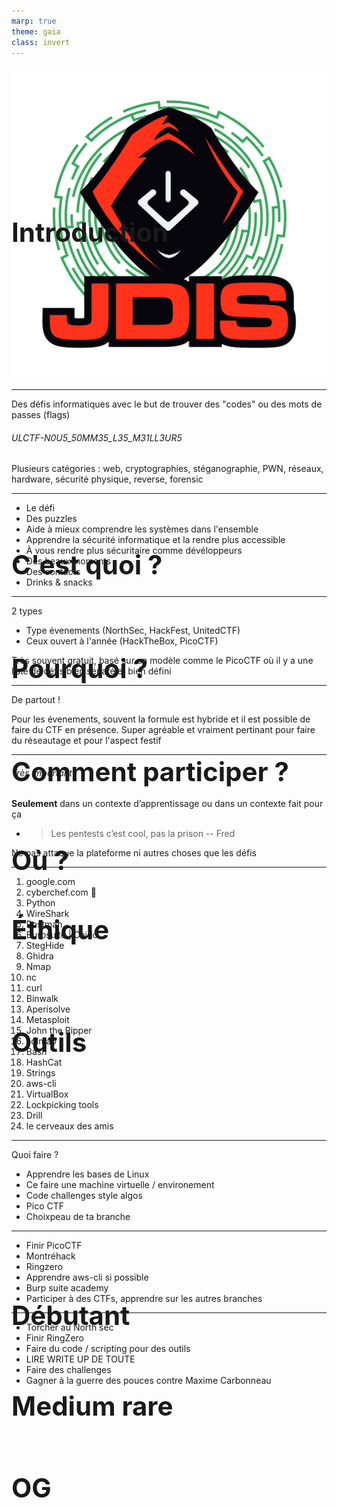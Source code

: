 ```yaml
---
marp: true
theme: gaia
class: invert
---
```

# Introduction
<!-- footer: Frédéric Bilodeau -->
<!-- ![bg left contain](../Images/hack1.jpeg)
![bg contain](../Images/hack2.jpeg) -->

![bg right:25% 100%](../Images/logo_jdis.png)
<style scoped>h1 {font-size: 300%;position:absolute; margin:25% 0;}</style>

---
# C'est quoi ?

Des défis informatiques avec le but de trouver des "codes" ou des mots de passes (flags)

###### ULCTF-N0U5_50MM35_L35_M31LL3UR5

Plusieurs catégories :
web, cryptographies, stéganographie, PWN, réseaux, hardware, sécurité physique, reverse, forensic  

---
# Pourquoi ?

- Le défi
- Des puzzles
- Aide à mieux comprendre les systèmes dans l'ensemble
- Apprendre la sécurité informatique et la rendre plus accessible
- À vous rendre plus sécuritaire comme dévéloppeurs
- Des beaux moments
- Des contacts
- Drinks & snacks

---
# Comment participer ? 

2 types
- Type évenements (NorthSec, HackFest, UnitedCTF)
- Ceux ouvert à l'année (HackTheBox, PicoCTF)

Très souvent gratuit, basé sur un modèle comme le PicoCTF où il y a une liste de défis bien séparé et bien défini

---
<!-- paginate: true -->
<!-- header: Introduction -->
<!-- footer: "" -->

# Où ?

De partout !

Pour les évenements, souvent la formule est hybride et il est possible de faire du CTF en présence. Super agréable et vraiment pertinant pour faire du réseautage et pour l'aspect festif

---
# Éthique
###### Très important !

__Seulement__ dans un contexte d’apprentissage ou dans un contexte fait pour ça 

- > Les pentests c’est cool, pas la prison -- Fred

Ne pas attaque la plateforme ni autres choses que les défis

---
<style scoped>
{ columns: 3}
</style>
# Outils

1) google.com
2) cyberchef.com :watermelon:
3) Python
4) WireShark
5) Postman
6) Burpsuite | Caido
7) StegHide
8) Ghidra
9) Nmap
10) nc
11) curl
12) Binwalk
13) Aperisolve
14) Metasploit
15) John the Ripper
16) sqlmap
17) Bash
18) HashCat
19) Strings
20) aws-cli
21) VirtualBox
22) Lockpicking tools
23) Drill
24) le cerveaux des amis

---
# Débutant 

Quoi faire ?
- Apprendre les bases de Linux
- Ce faire une machine virtuelle / environement  
- Code challenges style algos
- Pico CTF
- Choixpeau de ta branche

---
# Medium rare

- Finir PicoCTF
- Montréhack
- Ringzero
- Apprendre aws-cli si possible
- Burp suite academy
- Participer à des CTFs, apprendre sur les autres branches

---
# OG
 - Torcher au North sec
 - Finir RingZero
 - Faire du code / scripting pour des outils
 - LIRE WRITE UP DE TOUTE
 - Faire des challenges 
 - Gagner à la guerre des pouces contre Maxime Carbonneau